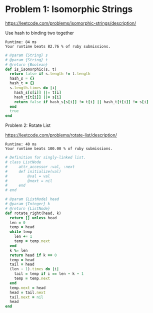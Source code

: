 # Problem 1: Isomorphic Strings

https://leetcode.com/problems/isomorphic-strings/description/

Use hash to binding two together

```
Runtime: 84 ms
Your runtime beats 82.76 % of ruby submissions.
```

```ruby
# @param {String} s
# @param {String} t
# @return {Boolean}
def is_isomorphic(s, t)
  return false if s.length != t.length
  hash_s = {}
  hash_t = {}
  s.length.times do |i|
    hash_s[s[i]] ||= t[i]
    hash_t[t[i]] ||= s[i]
    return false if hash_s[s[i]] != t[i] || hash_t[t[i]] != s[i]
  end
  true
end
```

Problem 2: Rotate List

https://leetcode.com/problems/rotate-list/description/

```
Runtime: 40 ms
Your runtime beats 100.00 % of ruby submissions.
```

```ruby
# Definition for singly-linked list.
# class ListNode
#     attr_accessor :val, :next
#     def initialize(val)
#         @val = val
#         @next = nil
#     end
# end

# @param {ListNode} head
# @param {Integer} k
# @return {ListNode}
def rotate_right(head, k)
  return [] unless head
  len = 0
  temp = head
  while temp
    len += 1
    temp = temp.next
  end
  k %= len
  return head if k == 0
  temp = head
  tail = head
  (len - 1).times do |i|
    tail = temp if i == len - k - 1
    temp = temp.next
  end
  temp.next = head
  head = tail.next
  tail.next = nil
  head
end
```
